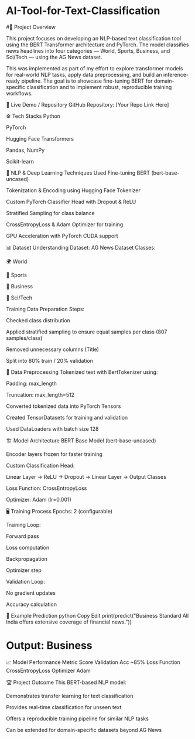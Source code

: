 # AI-Tool-for-Text-Classification
#📌 Project Overview

This project focuses on developing an NLP-based text classification tool using the BERT Transformer architecture and PyTorch. The model classifies news headlines into four categories — World, Sports, Business, and Sci/Tech — using the AG News dataset.

This was implemented as part of my effort to explore transformer models for real-world NLP tasks, apply data preprocessing, and build an inference-ready pipeline. The goal is to showcase fine-tuning BERT for domain-specific classification and to implement robust, reproducible training workflows.

🔗 Live Demo / Repository
GitHub Repository: [Your Repo Link Here]


⚙️ Tech Stacks
Python

PyTorch

Hugging Face Transformers

Pandas, NumPy

Scikit-learn

🧰 NLP & Deep Learning Techniques Used
Fine-tuning BERT (bert-base-uncased)

Tokenization & Encoding using Hugging Face Tokenizer

Custom PyTorch Classifier Head with Dropout & ReLU

Stratified Sampling for class balance

CrossEntropyLoss & Adam Optimizer for training

GPU Acceleration with PyTorch CUDA support

📊 Dataset Understanding
Dataset: AG News Dataset
Classes:

🌍 World

🏅 Sports

💼 Business

🔬 Sci/Tech

Training Data Preparation Steps:

Checked class distribution

Applied stratified sampling to ensure equal samples per class (807 samples/class)

Removed unnecessary columns (Title)

Split into 80% train / 20% validation

🧠 Data Preprocessing
Tokenized text with BertTokenizer using:

Padding: max_length

Truncation: max_length=512

Converted tokenized data into PyTorch Tensors

Created TensorDatasets for training and validation

Used DataLoaders with batch size 128

🏗 Model Architecture
BERT Base Model (bert-base-uncased)

Encoder layers frozen for faster training

Custom Classification Head:

Linear Layer → ReLU → Dropout → Linear Layer → Output Classes

Loss Function: CrossEntropyLoss

Optimizer: Adam (lr=0.001)

🖥 Training Process
Epochs: 2 (configurable)

Training Loop:

Forward pass

Loss computation

Backpropagation

Optimizer step

Validation Loop:

No gradient updates

Accuracy calculation

📌 Example Prediction
python
Copy
Edit
print(predict("Business Standard All India offers extensive coverage of financial news."))
# Output: Business
📈 Model Performance
Metric	Score
Validation Acc	~85%
Loss Function	CrossEntropyLoss
Optimizer	Adam

🏆 Project Outcome
This BERT-based NLP model:

Demonstrates transfer learning for text classification

Provides real-time classification for unseen text

Offers a reproducible training pipeline for similar NLP tasks

Can be extended for domain-specific datasets beyond AG News

